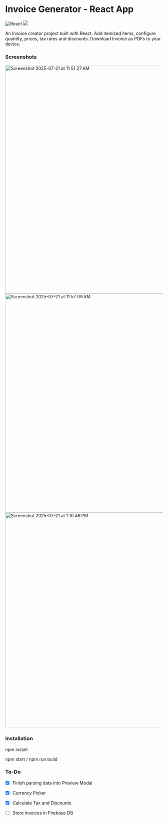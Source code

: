 # Invoice Generator - React App
![React](https://img.shields.io/badge/react-%2320232a.svg?style=for-the-badge&logo=react&logoColor=%2361DAFB) ![](https://img.shields.io/badge/bootstrap-%23563D7C.svg?style=for-the-badge&logo=bootstrap&logoColor=white)

An Invoice creator project built with React. Add itemized items, configure quantity, prices, tax rates and discounts. Download Invoice as PDFs to your device.

### Screenshots
<img width="1334" height="731" alt="Screenshot 2025-07-21 at 11 51 27 AM" src="https://github.com/user-attachments/assets/cbb840b8-c149-4330-a2a3-89efb77a8174" />

<img width="1302" height="701" alt="Screenshot 2025-07-21 at 11 57 09 AM" src="https://github.com/user-attachments/assets/7f01e56a-c155-42a4-9398-821e4b06a2e2" />

<img width="1073" height="691" alt="Screenshot 2025-07-21 at 1 10 46 PM" src="https://github.com/user-attachments/assets/658fb949-1815-49a8-a618-2855f81f151e" />

### Installation

npm install

npm start / npm run build

### To-Do

- [x] Finish parsing data into Preview Modal

- [x] Currency Picker

- [x] Calculate Tax and Discounts

- [ ] Store invoices in Firebase DB

